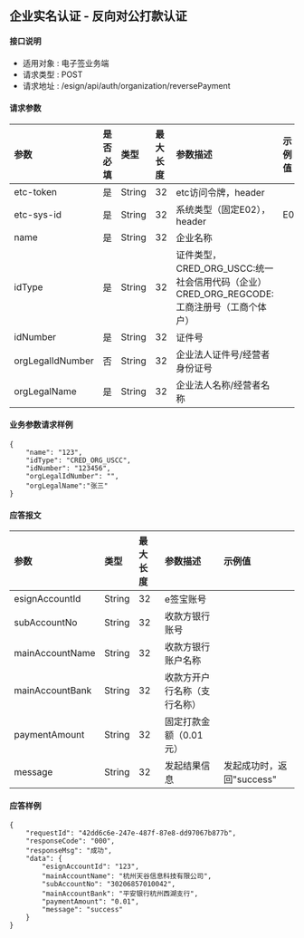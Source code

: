 ## 企业实名认证 - 反向对公打款认证 

#### 接口说明

* 适用对象 : 电子签业务端
* 请求类型 : POST
* 请求地址 : /esign/api/auth/organization/reversePayment


#### 请求参数
| 参数 | 是否必填 | 类型 | 最大长度 | 参数描述 | 示例值 |
|:----|:-------:|:-----|:-------|:--------|:------|
| etc-token | 是 | String | 32 | etc访问令牌，header |  |
| etc-sys-id | 是 | String | 32 | 系统类型（固定E02），header | E02 |
| name | 是 | String | 32 | 企业名称 |  |
| idType | 是 | String | 32 | 证件类型，<br/>CRED_ORG_USCC:统一社会信用代码（企业）<br/>CRED_ORG_REGCODE:工商注册号（工商个体户） |  |
| idNumber | 是 | String | 32 | 证件号 |  |
| orgLegalIdNumber | 否 | String | 32 | 企业法人证件号/经营者身份证号 |  |
| orgLegalName | 是 | String | 32 | 企业法人名称/经营者名称 |  |


#### 业务参数请求样例
```
{
	"name": "123",
	"idType": "CRED_ORG_USCC",
	"idNumber": "123456",
    "orgLegalIdNumber": "",
    "orgLegalName":"张三"
}
```

#### 应答报文

| 参数 | 类型 | 最大长度 | 参数描述 | 示例值 |
|:----|:----|:--------|:--------|:------|
| esignAccountId | String | 32 | e签宝账号 |  |
| subAccountNo | String | 32 | 收款方银行账号 |  |
| mainAccountName | String | 32 | 收款方银行账户名称 |  |
| mainAccountBank | String | 32 | 收款方开户行名称（支行名称） |  |
| paymentAmount | String | 32 | 固定打款金额（0.01元） |  |
| message | String | 32 | 发起结果信息 | 发起成功时，返回"success" |

#### 应答样例

```
{
    "requestId": "42dd6c6e-247e-487f-87e8-dd97067b877b",	
    "responseCode": "000",
	"responseMsg": "成功",
	"data": {
		"esignAccountId": "123",
		"mainAccountName": "杭州天谷信息科技有限公司",
        "subAccountNo": "30206857010042",
        "mainAccountBank": "平安银行杭州西湖支行",
        "paymentAmount": "0.01",
        "message": "success"
	}
}
```